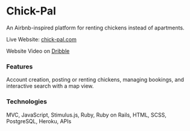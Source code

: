 # Chick-Pal
An Airbnb-inspired platform for renting chickens instead of apartments. 
 
Live Website: [chick-pal.com](https://chick-pal.herokuapp.com)

Website Video on [Dribble](https://dribbble.com/shots/22382251-Chick-Pal-Rent-Chickens)

### Features
Account creation, posting or renting chickens, managing bookings, and interactive search with a map view.

### Technologies 
MVC, JavaScript, Stimulus.js, Ruby, Ruby on Rails, HTML, SCSS, PostgreSQL, Heroku, APIs 
 
